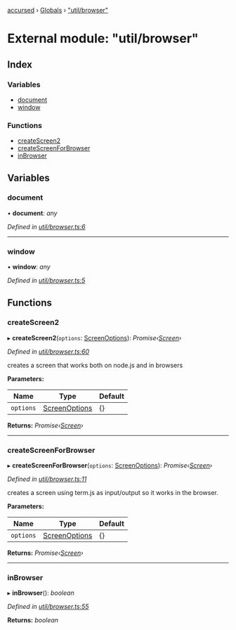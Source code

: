 [accursed](../README.md) › [Globals](../globals.md) › ["util/browser"](_util_browser_.md)

# External module: "util/browser"

## Index

### Variables

* [document](_util_browser_.md#document)
* [window](_util_browser_.md#window)

### Functions

* [createScreen2](_util_browser_.md#createscreen2)
* [createScreenForBrowser](_util_browser_.md#createscreenforbrowser)
* [inBrowser](_util_browser_.md#inbrowser)

## Variables

###  document

• **document**: *any*

*Defined in [util/browser.ts:6](https://github.com/cancerberoSgx/accursed/blob/468bf3c/src/util/browser.ts#L6)*

___

###  window

• **window**: *any*

*Defined in [util/browser.ts:5](https://github.com/cancerberoSgx/accursed/blob/468bf3c/src/util/browser.ts#L5)*

## Functions

###  createScreen2

▸ **createScreen2**(`options`: [ScreenOptions](_blessedtypes_.md#screenoptions)): *Promise‹[Screen](../classes/_declarations_blessed_d_.widgets.screen.md)›*

*Defined in [util/browser.ts:60](https://github.com/cancerberoSgx/accursed/blob/468bf3c/src/util/browser.ts#L60)*

creates a screen that works both on node.js and in browsers

**Parameters:**

Name | Type | Default |
------ | ------ | ------ |
`options` | [ScreenOptions](_blessedtypes_.md#screenoptions) |  {} |

**Returns:** *Promise‹[Screen](../classes/_declarations_blessed_d_.widgets.screen.md)›*

___

###  createScreenForBrowser

▸ **createScreenForBrowser**(`options`: [ScreenOptions](_blessedtypes_.md#screenoptions)): *Promise‹[Screen](../classes/_declarations_blessed_d_.widgets.screen.md)›*

*Defined in [util/browser.ts:11](https://github.com/cancerberoSgx/accursed/blob/468bf3c/src/util/browser.ts#L11)*

creates a screen using term.js as input/output so it works in the browser.

**Parameters:**

Name | Type | Default |
------ | ------ | ------ |
`options` | [ScreenOptions](_blessedtypes_.md#screenoptions) |  {} |

**Returns:** *Promise‹[Screen](../classes/_declarations_blessed_d_.widgets.screen.md)›*

___

###  inBrowser

▸ **inBrowser**(): *boolean*

*Defined in [util/browser.ts:55](https://github.com/cancerberoSgx/accursed/blob/468bf3c/src/util/browser.ts#L55)*

**Returns:** *boolean*
